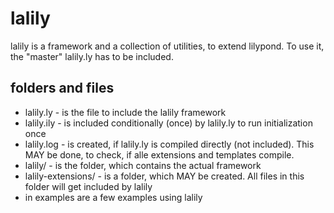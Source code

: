 lalily
======

lalily is a framework and a collection of utilities, to extend lilypond.
To use it, the "master" lalily.ly has to be included.

folders and files
-----------------

* lalily.ly - is the file to include the lalily framework
* lalily.ily - is included conditionally (once) by lalily.ly to run initialization once
* lalily.log - is created, if lalily.ly is compiled directly (not included). This MAY be done, to check, if alle extensions and templates compile.
* lalily/ - is the folder, which contains the actual framework
* lalily-extensions/ - is a folder, which MAY be created. All files in this folder will get included by lalily
* in examples are a few examples using lalily
